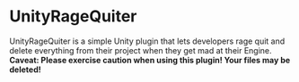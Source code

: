 # UnityRageQuiter
UnityRageQuiter is a simple Unity plugin that lets developers rage quit and delete everything from their project when they get mad at their Engine.
**Caveat: Please exercise caution when using this plugin! Your files may be deleted!**
